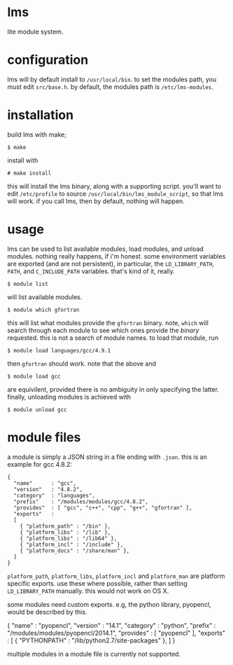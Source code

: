 lms
===
lite module system.

configuration
=============
lms will by default install to `/usr/local/bin`. to set the modules path, you must edit `src/base.h`. by default, the modules path is `/etc/lms-modules`.

installation
============
build lms with make;

    $ make

install with 

    # make install

this will install the lms binary, along with a supporting script. you'll want to edit `/etc/profile` to source `/usr/local/bin/lms_module_script`, so that lms will work. if you call lms, then by default, nothing will happen.

usage
=====
lms can be used to list available modules, load modules, and unload modules. nothing really happens, if i'm honest. some environment variables are exported (and are not persistent), in particular, the `LD_LIBRARY_PATH`, `PATH`, and `C_INCLUDE_PATH` variables. that's kind of it, really.

    $ module list

will list available modules.

    $ module which gfortran

this will list what modules provide the `gfortran` binary. note, `which` will search through each module to see which ones provide the *binary* requested. this is not a search of module names. to load that module, run

    $ module load languages/gcc/4.9.1

then `gfortran` should work. note that the above and
    
    $ module load gcc

are equivilent, provided there is no ambiguity in only specifying the latter. finally, unloading modules is achieved with

    $ module unload gcc

module files
============
a module is simply a JSON string in a file ending with `.json`. this is an example for gcc 4.8.2:

    {
      "name"      : "gcc",
      "version"   : "4.8.2",
      "category"  : "languages",
      "prefix"    : "/modules/modules/gcc/4.8.2",
      "provides"  : [ "gcc", "c++", "cpp", "g++", "gfortran" ],
      "exports"   : 
      [
        { "platform_path" : "/bin" },
        { "platform_libs" : "/lib" },
        { "platform_libs" : "/lib64" },
        { "platform_incl" : "/include" },
        { "platform_docs" : "/share/man" },
      ]
    }

`platform_path`, `platform_libs`, `platform_incl` and `platform_man` are platform specific exports. use these where possible, rather than setting `LD_LIBRARY_PATH` manually. this would not work on OS X.

some modules need custom exports. e.g, the python library, pyopencl, would be described by this. 

{
  "name"      : "pyopencl",
  "version"   : "14.1",
  "category"  : "python",
  "prefix"    : "/modules/modules/pyopencl/2014.1",
  "provides"  : [ "pyopencl" ],
  "exports"   :
  [
    { "PYTHONPATH" : "/lib/python2.7/site-packages" },
  ]
}

multiple modules in a module file is currently not supported.
